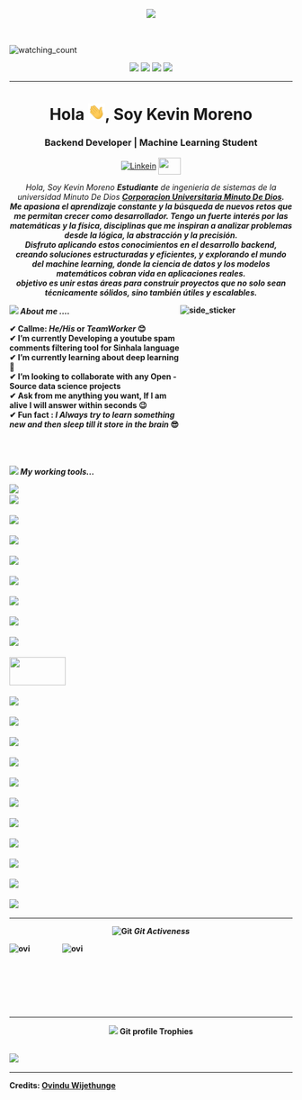 <p align="center">
<img src="https://www.creativefabrica.com/wp-content/uploads/2025/07/02/KM-logo-template-line-design-abstract-il-Graphics-125298261-1-580x386.jpg" height="100"/>
</p>
<br>
<p align="left"> 
<img src="https://komarev.com/ghpvc/?username=DODOPPPLER&color=brightgreen" alt="watching_count" />
 </p>
 <p align="center">
<img src="https://img.shields.io/badge/Age-20-blue" />
  <img src="https://img.shields.io/badge/Focus-Backend-brightgreen" />
  <img src="https://img.shields.io/badge/Lives-Colombia-success" />
  <img src="https://img.shields.io/badge/Languages-Spanish%20%26%20English-brightgreen" />
</p>
<hr>
<h1 align="center">Hola <img src="https://raw.githubusercontent.com/ABSphreak/ABSphreak/master/gifs/Hi.gif" width="30px">, Soy Kevin Moreno </h1>
<h3 align="center">Backend Developer | Machine Learning Student </h3>
<p align="center">
<a href="https://www.linkedin.com/in//kevin-felipe-moreno-ramirez/" target="blank"><img align="center" src="[https://image.flaticon.com/icons/png/128/174/174857.png](https://images.vexels.com/media/users/3/137382/isolated/preview/c59b2807ea44f0d70f41ca73c61d281d-logotipo-de-icono-de-linkedin.png)" alt="Linkein" height="30" width="40" /></a>  
<a href = "mailto: morenokevinfelipe@gmail.com"><img align="center" src="https://seeklogo.com/images/G/gmail-new-2020-logo-32DBE11BB4-seeklogo.com.png" height="30" width="40" /></a>
</p>
</p>

<p align="center">
    <em>
        Hola, Soy Kevin Moreno <b>Estudiante</b> de ingenieria de sistemas de la universidad Minuto De Dios <a href="https://www.uniminuto.edu/"> <b>Corporacion Universitaria Minuto De Dios</a>.</br>   
        <b>Me apasiona el aprendizaje constante</b> y la búsqueda de nuevos retos que me permitan crecer como desarrollador. Tengo un fuerte interés por las matemáticas y la física, disciplinas que me inspiran a analizar problemas desde la lógica, la abstracción y la precisión.</br>
        Disfruto aplicando estos conocimientos en el desarrollo <b>backend</b>, creando soluciones estructuradas y eficientes, y explorando el mundo del <b>machine learning</b>, donde la ciencia de datos y los modelos matemáticos cobran vida en aplicaciones reales. </br>
        <b> objetivo es unir estas áreas para construir proyectos que no solo sean técnicamente sólidos, sino también útiles y escalables.</b> 
    </em>
</p> 


<img align="right" width=200px height=200px alt="side_sticker" src="https://media.giphy.com/media/TEnXkcsHrP4YedChhA/giphy.gif" />

<img src="https://media.giphy.com/media/iY8CRBdQXODJSCERIr/giphy.gif" width="30px">&nbsp;***About me ....***

✔ Callme: ***He/His*** or ***TeamWorker*** 😊 <br>
✔ I’m currently Developing a youtube spam comments filtering tool for **Sinhala language**<br>
✔ I’m currently learning about **deep learning**🥰<br>
✔ I’m looking to collaborate with any **Open - Source data science projects**<br>
✔ Ask from me anything you want, If I am alive I will answer within seconds 😉<br>
✔ Fun fact : *I Always try to learn something new and then sleep till it store in the brain* 😎<br><br><br><br>
 

<img src="https://media.giphy.com/media/iY8CRBdQXODJSCERIr/giphy.gif" width="30px">&nbsp;***My working tools...***
<p align="left">
  
  <code><img height="50" src="https://github.com/uannabi/-/blob/master/resource/git.svg"></code>
  <code> <img height="50" src="https://github.com/uannabi/-/blob/master/resource/python-icon.svg"> </code>
  <code> <img height="50" src="https://www.vectorlogo.zone/logos/java/java-ar21.svg"> </code>
  <code> <img height="50" src="https://upload.wikimedia.org/wikipedia/commons/7/7e/Spyder_logo.svg"> </code>
  <code> <img height="50" src="https://www.vectorlogo.zone/logos/jupyter/jupyter-ar21.svg"> </code>
  <code> <img height="50" src="https://www.vectorlogo.zone/logos/dotnet/dotnet-ar21.svg"> </code>
  <code> <img height="50" src="https://www.vectorlogo.zone/logos/w3_html5/w3_html5-ar21.svg"> </code>
  <code> <img height="50" src="https://www.vectorlogo.zone/logos/mysql/mysql-ar21.svg"> </code>
  <code> <img height="50" src="https://www.vectorlogo.zone/logos/sqlite/sqlite-ar21.svg"> </code>
  <code> <img height="50" src="https://matplotlib.org/2.2.5/_images/sphx_glr_logos2_001.png" width='100'> </code>
  <code> <img height="50" src="https://upload.wikimedia.org/wikipedia/commons/thumb/e/ed/Pandas_logo.svg/768px-Pandas_logo.svg.png"> </code>
  <code> <img height="50" src="https://www.vectorlogo.zone/logos/pocoo_flask/pocoo_flask-ar21.svg"> </code>
  <code> <img height="50" src="https://www.vectorlogo.zone/logos/heroku/heroku-ar21.svg"> </code>
  <code> <img height="50" src="https://www.vectorlogo.zone/logos/numpy/numpy-ar21.svg"> </code>
  <code> <img height="50" src="https://raw.githubusercontent.com/valohai/ml-logos/master/scipy.svg"> </code>
  <code> <img height="50" src="https://www.vectorlogo.zone/logos/reactjs/reactjs-ar21.svg"> </code>
  <code> <img height="50" src="https://www.vectorlogo.zone/logos/laravel/laravel-ar21.svg"> </code>
  <code> <img height="50" src="https://www.vectorlogo.zone/logos/javascript/javascript-ar21.svg"> </code>
  <code> <img height="50" src="https://www.vectorlogo.zone/logos/netlifyapp_watercss/netlifyapp_watercss-ar21.svg"> </code>
  <code> <img height="50" src="https://seeklogo.com/images/S/scikit-learn-logo-8766D07E2E-seeklogo.com.png"> </code>
  <code> <img height="50" src="https://www.vectorlogo.zone/logos/tensorflow/tensorflow-ar21.svg"> </code>
  <hr>
  <p align="center">
 <img src="https://media.giphy.com/media/W5eoZHPpUx9sapR0eu/giphy.gif" width="30px" alt="Git"/>&nbsp;<i><b>Git Activeness</b></i></p>
 
<p><img align="left" src="https://github-readme-stats.vercel.app/api/top-langs?username=OvinduWijethunge&show_icons=true&locale=en&layout=compact&theme=chartreuse-dark" alt="ovi" /></p>
<p>&nbsp;<img align="right" src="https://github-readme-stats.vercel.app/api?username=OvinduWijethunge&show_icons=true&locale=en&theme=chartreuse-dark" alt="ovi" width="410" /></p>
<br><br><br><br><br>

<hr>


<p align="center"><img src="https://media.giphy.com/media/QaMcXSekUWx7aogAUr/giphy.gif" width="30" />&nbsp;Git profile Trophies</p><br>
<img src="https://github-profile-trophy.vercel.app/?username=OvinduWijethunge&theme=juicyfresh&no-bg=true" />


-----
Credits: [Ovindu Wijethunge](https://github.com/OvinduWijethunge)
